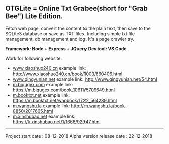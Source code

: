## OTGLite = Online Txt Grabee(short for "Grab Bee") Lite Edition.

Fetch web page, convert the content to the plain text, then save to the SQLite3 database or save as TXT files. Including simple txt file management, db management and log. It's a page crawler try.

__Framework: Node + Express + JQuery__
__Dev tool: VS Code__

Work for following website:
- www.xiaoshuo240.cn	example link: http://www.xiaoshuo240.cn/book/1003/860406.html
- www.qingyunian.net	example link: http://www.qingyunian.net/54.html
- [m.biqugex.com](m.biqugex.com)	example link: https://m.biqugex.com/book_10611/5709649.html
- [m.booktxt.net](m.booktxt.net)	example link: https://m.booktxt.net/wapbook/1722_564289.html
- [m.wangshu.la](m.wangshu.la)	example link: http://m.wangshu.la/book-8850/2017665.html
- [m.xinshubao.net](m.xinshubao.net)	example link: https://k.xinshubao.net/1/1668/92947.html

***
Project start date : 08-12-2018
Alpha version release date : 22-12-2018
